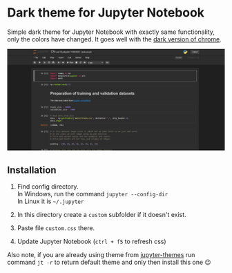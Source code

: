 # Dark theme for Jupyter Notebook

Simple dark theme for Jupyter Notebook with exactly same functionality, only the colors have changed.
It goes well with the [dark version of chrome](https://chrome.google.com/webstore/detail/just-black/aghfnjkcakhmadgdomlmlhhaocbkloab).

![dark theme preview](preview.png)

## Installation

1. Find config directory. <br>
	In Windows, run the command `jupyter --config-dir` <br>
	In Linux it is `~/.jupyter`

1. In this directory create a `custom` subfolder if it doesn't exist.
1. Paste file `custom.css` there.
1. Update Jupyter Notebook (`ctrl + f5` to refresh css)

Also note, if you are already using theme from [jupyter-themes](https://github.com/dunovank/jupyter-themes) run command `jt -r` to return default theme and only then install this one :wink:
